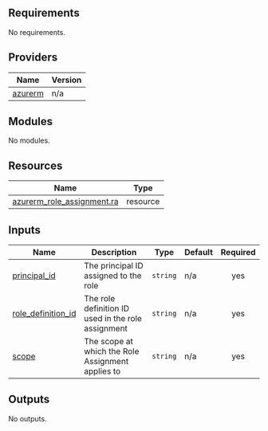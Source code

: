 <!-- BEGIN_TF_DOCS -->
## Requirements

No requirements.

## Providers

| Name | Version |
|------|---------|
| <a name="provider_azurerm"></a> [azurerm](#provider\_azurerm) | n/a |

## Modules

No modules.

## Resources

| Name | Type |
|------|------|
| [azurerm_role_assignment.ra](https://registry.terraform.io/providers/hashicorp/azurerm/latest/docs/resources/role_assignment) | resource |

## Inputs

| Name | Description | Type | Default | Required |
|------|-------------|------|---------|:--------:|
| <a name="input_principal_id"></a> [principal\_id](#input\_principal\_id) | The principal ID assigned to the role | `string` | n/a | yes |
| <a name="input_role_definition_id"></a> [role\_definition\_id](#input\_role\_definition\_id) | The role definition ID used in the role assignment | `string` | n/a | yes |
| <a name="input_scope"></a> [scope](#input\_scope) | The scope at which the Role Assignment applies to | `string` | n/a | yes |

## Outputs

No outputs.
<!-- END_TF_DOCS -->